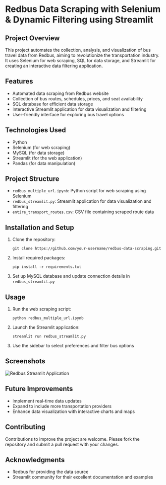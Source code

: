 
# Redbus Data Scraping with Selenium & Dynamic Filtering using Streamlit

## Project Overview
This project automates the collection, analysis, and visualization of bus travel data from Redbus, aiming to revolutionize the transportation industry. It uses Selenium for web scraping, SQL for data storage, and Streamlit for creating an interactive data filtering application.

## Features
- Automated data scraping from Redbus website
- Collection of bus routes, schedules, prices, and seat availability
- SQL database for efficient data storage
- Interactive Streamlit application for data visualization and filtering
- User-friendly interface for exploring bus travel options

## Technologies Used
- Python
- Selenium (for web scraping)
- MySQL (for data storage)
- Streamlit (for the web application)
- Pandas (for data manipulation)

## Project Structure
- `redbus_multiple_url.ipynb`: Python script for web scraping using Selenium
- `redbus_streamlit.py`: Streamlit application for data visualization and filtering
- `entire_transport_routes.csv`: CSV file containing scraped route data

## Installation and Setup
1. Clone the repository:
   ```
   git clone https://github.com/your-username/redbus-data-scraping.git
   ```
2. Install required packages:
   ```
   pip install -r requirements.txt
   ```
3. Set up MySQL database and update connection details in `redbus_streamlit.py`

## Usage
1. Run the web scraping script:
   ```
   python redbus_multiple_url.ipynb
   ```
2. Launch the Streamlit application:
   ```
   streamlit run redbus_streamlit.py
   ```
3. Use the sidebar to select preferences and filter bus options

## Screenshots
![Redbus Streamlit Application](path/to/your/screenshot.png)

## Future Improvements
- Implement real-time data updates
- Expand to include more transportation providers
- Enhance data visualization with interactive charts and maps

## Contributing
Contributions to improve the project are welcome. Please fork the repository and submit a pull request with your changes.

## Acknowledgments
- Redbus for providing the data source
- Streamlit community for their excellent documentation and examples
          
